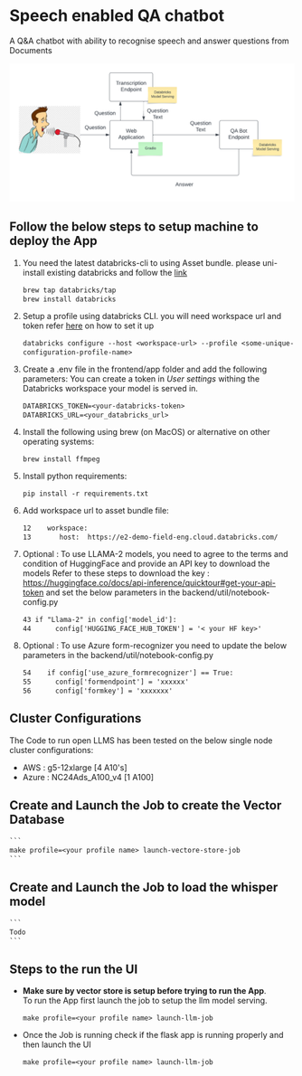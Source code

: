 # Speech enabled QA chatbot
A Q&A chatbot with ability to recognise speech and answer questions from Documents

![plot](./Speech-enabled-QA-bot.png)

## Follow the below steps to setup machine to deploy the App

1. You need the latest databricks-cli to using Asset bundle. please uni-install existing databricks and follow the [link](https://docs.databricks.com/en/dev-tools/cli/databricks-cli-ref.html#language-Homebrew%C2%A0installation%C2%A0on%C2%A0macOS%C2%A0or%C2%A0Linux)
    ```
    brew tap databricks/tap
    brew install databricks
    ```
1. Setup a profile using databricks CLI. you will need workspace url and token refer [here]( https://docs.databricks.com/en/dev-tools/cli/databricks-cli-ref.html#databricks-personal-access-token-authentication) on how to set it up
    ```
    databricks configure --host <workspace-url> --profile <some-unique-configuration-profile-name>
    ```
2. Create a .env file in the frontend/app folder and add the following parameters:
   You can create a token in *User settings* withing the Databricks workspace your model is served in.
    ```
    DATABRICKS_TOKEN=<your-databricks-token>
    DATABRICKS_URL=<your_databricks_url>
    ```
3. Install the following using brew (on MacOS) or alternative on other operating systems:
    ```
    brew install ffmpeg
    ```
4. Install python requirements:
    ```
    pip install -r requirements.txt
    ```
4. Add workspace url to asset bundle file:
    ```
    12    workspace:
    13       host:  https://e2-demo-field-eng.cloud.databricks.com/
    ```
5. Optional : To use LLAMA-2 models, you need to agree to the terms and condition of HuggingFace and provide an API key to download the models
Refer to these steps to download the key : https://huggingface.co/docs/api-inference/quicktour#get-your-api-token and set the below parameters in the backend/util/notebook-config.py
    ```
    43 if "Llama-2" in config['model_id']:
    44      config['HUGGING_FACE_HUB_TOKEN'] = '< your HF key>'
    ```
6. Optional : To use Azure form-recognizer you need to update the below parameters in the backend/util/notebook-config.py
    ```
    54    if config['use_azure_formrecognizer'] == True:
    55      config['formendpoint'] = 'xxxxxx'
    56      config['formkey'] = 'xxxxxxx'
    ```
## Cluster Configurations
The Code to run open LLMS has been tested on the below single node cluster configurations:
- AWS : g5-12xlarge [4 A10's]
- Azure : NC24Ads_A100_v4 [1 A100]

## Create and Launch the Job to create the Vector Database
    ```
    make profile=<your profile name> launch-vectore-store-job
    ```

## Create and Launch the Job to load the whisper model
    ```
    Todo
    ```

## Steps to the run the UI
- **Make sure by vector store is setup before trying to run the App**. </br>
To run the App first launch the job to setup the llm model serving.
    ```
    make profile=<your profile name> launch-llm-job
    ```

- Once the Job is running check if the flask app is running properly and then launch the UI </br>
    ```
    make profile=<your profile name> launch-llm-job
    ```